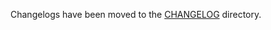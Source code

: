 Changelogs have been moved to the [CHANGELOG](https://github.com/antrea-io/antrea/blob/v2.2.2/CHANGELOG) directory.

